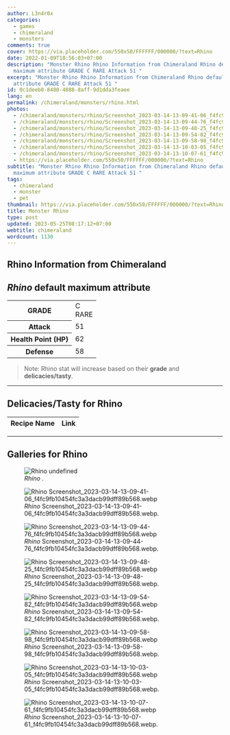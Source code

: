 ```yaml
---
author: L3n4r0x
categories:
  - games
  - chimeraland
  - monsters
comments: true
cover: https://via.placeholder.com/550x50/FFFFFF/000000/?text=Rhino
date: 2022-01-09T18:56:03+07:00
description: "Monster Rhino Rhino Information from Chimeraland Rhino default
  maximum attribute GRADE C RARE Attack 51 "
excerpt: "Monster Rhino Rhino Information from Chimeraland Rhino default maximum
  attribute GRADE C RARE Attack 51 "
id: 0c1deeb0-8480-4888-8aff-9d1dda3feaee
lang: en
permalink: /chimeraland/monsters/rhino.html
photos:
  - /chimeraland/monsters/rhino/Screenshot_2023-03-14-13-09-41-06_f4fc9fb10454fc3a3dacb99dff89b568.webp
  - /chimeraland/monsters/rhino/Screenshot_2023-03-14-13-09-44-76_f4fc9fb10454fc3a3dacb99dff89b568.webp
  - /chimeraland/monsters/rhino/Screenshot_2023-03-14-13-09-48-25_f4fc9fb10454fc3a3dacb99dff89b568.webp
  - /chimeraland/monsters/rhino/Screenshot_2023-03-14-13-09-54-82_f4fc9fb10454fc3a3dacb99dff89b568.webp
  - /chimeraland/monsters/rhino/Screenshot_2023-03-14-13-09-58-98_f4fc9fb10454fc3a3dacb99dff89b568.webp
  - /chimeraland/monsters/rhino/Screenshot_2023-03-14-13-10-03-05_f4fc9fb10454fc3a3dacb99dff89b568.webp
  - /chimeraland/monsters/rhino/Screenshot_2023-03-14-13-10-07-61_f4fc9fb10454fc3a3dacb99dff89b568.webp
  - https://via.placeholder.com/550x50/FFFFFF/000000/?text=Rhino
subtitle: "Monster Rhino Rhino Information from Chimeraland Rhino default
  maximum attribute GRADE C RARE Attack 51 "
tags:
  - chimeraland
  - monster
  - pet
thumbnail: https://via.placeholder.com/550x50/FFFFFF/000000/?text=Rhino
title: Monster Rhino
type: post
updated: 2023-05-25T08:17:12+07:00
webtitle: chimeraland
wordcount: 1130
---
```


<link
  rel="stylesheet"
  href="https://rawcdn.githack.com/dimaslanjaka/Web-Manajemen/870a349/css/bootstrap-5-3-0-alpha3-wrapper.css"
/>
<section id="bootstrap-wrapper">
  <div data-bs-theme="dark">
    <h2>Rhino Information from Chimeraland</h2>
    <h2 id="attribute"><i>Rhino</i> default maximum attribute</h2>
    <div class="row">
      <div class="col mb-2">
        <div class="card">
          <div class="card-body">
            <table>
              <tr>
                <th>GRADE</th>
                <td>C <br /><span class="text-primary">RARE</span></td>
              </tr>
              <tr>
                <th>Attack</th>
                <td>51</td>
              </tr>
              <tr>
                <th>Health Point (HP)</th>
                <td>62</td>
              </tr>
              <tr>
                <th>Defense</th>
                <td>58</td>
              </tr>
            </table>
          </div>
        </div>
      </div>
    </div>
    <blockquote class="bd-callout bd-callout-warning">
      Note: Rhino stat will increase based on their <b>grade</b> and
      <b>delicacies/tasty</b>.
    </blockquote>
    <hr />
    <h2 id="delicacies">Delicacies/Tasty for Rhino</h2>
    <div class="card">
      <div class="card-body">
        <div class="table-responsive">
          <table class="table table-striped">
            <thead>
              <tr>
                <th>Recipe Name</th>
                <th>Link</th>
              </tr>
            </thead>
            <tbody></tbody>
          </table>
        </div>
      </div>
    </div>
    <hr />
    <div id="gallery">
      <h2>Galleries for Rhino</h2>
      <div class="row">
        <div class="col-lg-6 col-12">
          <figure>
            <img
              src="https://www.webmanajemen.com/undefined"
              alt="Rhino undefined"
            />
            <figcaption style="word-wrap: break-word">
              <i>Rhino</i> .
            </figcaption>
          </figure>
        </div>
        <div class="col-lg-6 col-12">
          <figure>
            <img
              src="https://www.webmanajemen.com/chimeraland/monsters/rhino/Screenshot_2023-03-14-13-09-41-06_f4fc9fb10454fc3a3dacb99dff89b568.webp"
              alt="Rhino Screenshot_2023-03-14-13-09-41-06_f4fc9fb10454fc3a3dacb99dff89b568.webp"
            />
            <figcaption style="word-wrap: break-word">
              <i>Rhino</i>
              Screenshot_2023-03-14-13-09-41-06_f4fc9fb10454fc3a3dacb99dff89b568.webp.
            </figcaption>
          </figure>
        </div>
        <div class="col-lg-6 col-12">
          <figure>
            <img
              src="https://www.webmanajemen.com/chimeraland/monsters/rhino/Screenshot_2023-03-14-13-09-44-76_f4fc9fb10454fc3a3dacb99dff89b568.webp"
              alt="Rhino Screenshot_2023-03-14-13-09-44-76_f4fc9fb10454fc3a3dacb99dff89b568.webp"
            />
            <figcaption style="word-wrap: break-word">
              <i>Rhino</i>
              Screenshot_2023-03-14-13-09-44-76_f4fc9fb10454fc3a3dacb99dff89b568.webp.
            </figcaption>
          </figure>
        </div>
        <div class="col-lg-6 col-12">
          <figure>
            <img
              src="https://www.webmanajemen.com/chimeraland/monsters/rhino/Screenshot_2023-03-14-13-09-48-25_f4fc9fb10454fc3a3dacb99dff89b568.webp"
              alt="Rhino Screenshot_2023-03-14-13-09-48-25_f4fc9fb10454fc3a3dacb99dff89b568.webp"
            />
            <figcaption style="word-wrap: break-word">
              <i>Rhino</i>
              Screenshot_2023-03-14-13-09-48-25_f4fc9fb10454fc3a3dacb99dff89b568.webp.
            </figcaption>
          </figure>
        </div>
        <div class="col-lg-6 col-12">
          <figure>
            <img
              src="https://www.webmanajemen.com/chimeraland/monsters/rhino/Screenshot_2023-03-14-13-09-54-82_f4fc9fb10454fc3a3dacb99dff89b568.webp"
              alt="Rhino Screenshot_2023-03-14-13-09-54-82_f4fc9fb10454fc3a3dacb99dff89b568.webp"
            />
            <figcaption style="word-wrap: break-word">
              <i>Rhino</i>
              Screenshot_2023-03-14-13-09-54-82_f4fc9fb10454fc3a3dacb99dff89b568.webp.
            </figcaption>
          </figure>
        </div>
        <div class="col-lg-6 col-12">
          <figure>
            <img
              src="https://www.webmanajemen.com/chimeraland/monsters/rhino/Screenshot_2023-03-14-13-09-58-98_f4fc9fb10454fc3a3dacb99dff89b568.webp"
              alt="Rhino Screenshot_2023-03-14-13-09-58-98_f4fc9fb10454fc3a3dacb99dff89b568.webp"
            />
            <figcaption style="word-wrap: break-word">
              <i>Rhino</i>
              Screenshot_2023-03-14-13-09-58-98_f4fc9fb10454fc3a3dacb99dff89b568.webp.
            </figcaption>
          </figure>
        </div>
        <div class="col-lg-6 col-12">
          <figure>
            <img
              src="https://www.webmanajemen.com/chimeraland/monsters/rhino/Screenshot_2023-03-14-13-10-03-05_f4fc9fb10454fc3a3dacb99dff89b568.webp"
              alt="Rhino Screenshot_2023-03-14-13-10-03-05_f4fc9fb10454fc3a3dacb99dff89b568.webp"
            />
            <figcaption style="word-wrap: break-word">
              <i>Rhino</i>
              Screenshot_2023-03-14-13-10-03-05_f4fc9fb10454fc3a3dacb99dff89b568.webp.
            </figcaption>
          </figure>
        </div>
        <div class="col-lg-6 col-12">
          <figure>
            <img
              src="https://www.webmanajemen.com/chimeraland/monsters/rhino/Screenshot_2023-03-14-13-10-07-61_f4fc9fb10454fc3a3dacb99dff89b568.webp"
              alt="Rhino Screenshot_2023-03-14-13-10-07-61_f4fc9fb10454fc3a3dacb99dff89b568.webp"
            />
            <figcaption style="word-wrap: break-word">
              <i>Rhino</i>
              Screenshot_2023-03-14-13-10-07-61_f4fc9fb10454fc3a3dacb99dff89b568.webp.
            </figcaption>
          </figure>
        </div>
      </div>
    </div>
  </div>
</section>